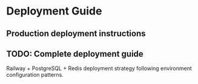 # Deployment Guide
## Production deployment instructions

## TODO: Complete deployment guide
Railway + PostgreSQL + Redis deployment strategy following environment configuration patterns.

